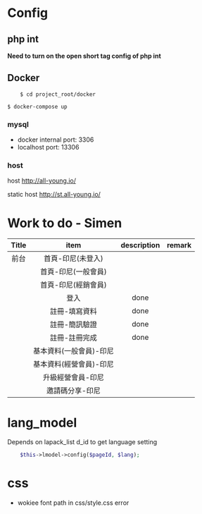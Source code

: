 # Config

## php int

**Need to turn on the open short tag config of php int**

## Docker

```
    $ cd project_root/docker
```

```
$ docker-compose up
```

### mysql

- docker internal port: 3306
- localhost port: 13306

### host

host http://all-young.io/

static host http://st.all-young.io/


# Work to do - Simen

| Title |          item           | description | remark |
| :---: | :---------------------: | :---------: | :----: |
| 前台  |    首頁-印尼(未登入)    |   &nbsp;    | &nbsp; |
|       |   首頁-印尼(一般會員)   |   &nbsp;    | &nbsp; |
|       |   首頁-印尼(經銷會員)   |   &nbsp;    | &nbsp; |
|       |          登入           |    done     | &nbsp; |
|       |      註冊-填寫資料      |    done     | &nbsp; |
|       |      註冊-簡訊驗證      |    done     | &nbsp; |
|       |      註冊-註冊完成      |    done     | &nbsp; |
|       | 基本資料(一般會員)-印尼 |   &nbsp;    | &nbsp; |
|       | 基本資料(經營會員)-印尼 |   &nbsp;    | &nbsp; |
|       |    升級經營會員-印尼    |   &nbsp;    | &nbsp; |
|       |     邀請碼分享-印尼     |   &nbsp;    | &nbsp; |

# lang_model

Depends on lapack_list d_id to get language setting

```php
    $this->lmodel->config($pageId, $lang); 
```

# css 

- wokiee font path in css/style.css error

